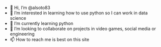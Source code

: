 - 👋 Hi, I’m @alsoto83
- 👀 I’m interested in learning how to use python so I can work in data science
- 🌱 I’m currently learning python
- 💞️ I’m looking to collaborate on projects in video games, social media or engineering
- 📫 How to reach me is best on this site

<!---
alsoto83/alsoto83 is a ✨ special ✨ repository because its `README.md` (this file) appears on your GitHub profile.
You can click the Preview link to take a look at your changes.
--->
